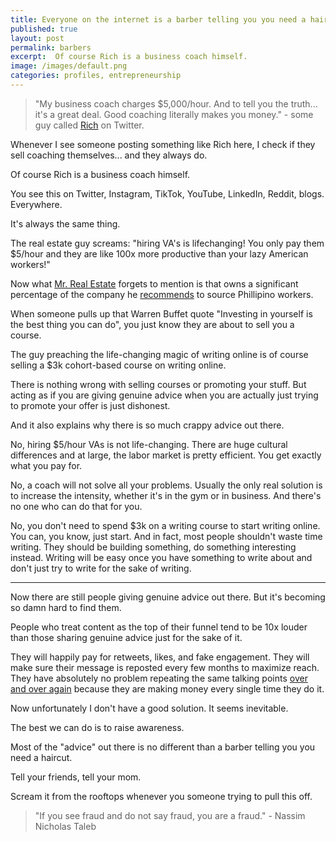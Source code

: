 ```yaml
---
title: Everyone on the internet is a barber telling you you need a haircut
published: true
layout: post
permalink: barbers
excerpt:  Of course Rich is a business coach himself.
image: /images/default.png
categories: profiles, entrepreneurship
---
```


>"My business coach charges $5,000/hour. And to tell you the truth... it's a great deal. Good coaching literally makes you money." - some guy called [Rich](https://twitter.com/richwebz/status/1663954750188945440) on Twitter.

Whenever I see someone posting something like Rich here, I check if they sell coaching themselves... and they always do.

Of course Rich is a business coach himself.

You see this on Twitter, Instagram, TikTok, YouTube, LinkedIn, Reddit, blogs. Everywhere.

It's always the same thing.

The real estate guy screams: "hiring VA's is lifechanging! You only pay them $5/hour and they are like 100x more productive than your lazy American workers!"

Now what [Mr. Real Estate](https://twitter.com/sweatystartup/status/1509357378042535936) forgets to mention is that owns a significant percentage of the company he [recommends](https://twitter.com/sweatystartup/status/1509358126394396676) to source Phillipino workers.

When someone pulls up that Warren Buffet quote "Investing in yourself is the best thing you can do", you just know they are about to sell you a course.

The guy preaching the life-changing magic of writing online is of course selling a $3k cohort-based course on writing online.

There is nothing wrong with selling courses or promoting your stuff. But acting as if you are giving genuine advice when you are actually just trying to promote your offer is just dishonest.

And it also explains why there is so much crappy advice out there.

No, hiring $5/hour VAs is not life-changing. There are huge cultural differences and at large, the labor market is pretty efficient. You get exactly what you pay for.

No, a coach will not solve all your problems. Usually the only real solution is to increase the intensity, whether it's in the gym or in business. And there's no one who can do that for you.

No, you don't need to spend $3k on a writing course to start writing online. You can, you know, just start. And in fact, most people shouldn't waste time writing. They should be building something, do something interesting instead. Writing will be easy once you have something to write about and don't just try to write for the sake of writing.

---

Now there are still people giving genuine advice out there. But it's becoming so damn hard to find them.

People who treat content as the top of their funnel tend to be 10x louder than those sharing genuine advice just for the sake of it.

They will happily pay for retweets, likes, and fake engagement. They will make sure their message is reposted every few months to maximize reach. They have absolutely no problem repeating the same talking points [over and over again](https://twitter.com/search?q=5%20philipines%20(from%3Asweatystartup)&src=typed_query&f=top) because they are making money every single time they do it.

Now unfortunately I don't have a good solution. It seems inevitable.

The best we can do is to raise awareness.

Most of the "advice" out there is no different than a barber telling you you need a haircut.

Tell your friends, tell your mom. 

Scream it from the rooftops whenever you someone trying to pull this off.

>"If you see fraud and do not say fraud, you are a fraud." - Nassim Nicholas Taleb





